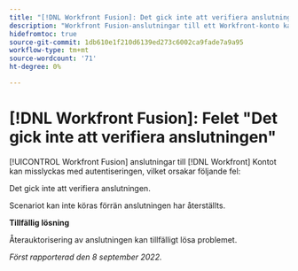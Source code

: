 ```yaml
---
title: "[!DNL Workfront Fusion]: Det gick inte att verifiera anslutningsfelet"
description: "Workfront Fusion-anslutningar till ett Workfront-konto kan misslyckas med autentiseringen, vilket orsakar följande fel i scenarierna: Det gick inte att verifiera anslutningen."
hidefromtoc: true
source-git-commit: 1db610e1f210d6139ed273c6002ca9fade7a9a95
workflow-type: tm+mt
source-wordcount: '71'
ht-degree: 0%

---
```



# [!DNL Workfront Fusion]: Felet &quot;Det gick inte att verifiera anslutningen&quot;

[!UICONTROL Workfront Fusion] anslutningar till [!DNL Workfront] Kontot kan misslyckas med autentiseringen, vilket orsakar följande fel:

Det gick inte att verifiera anslutningen.

Scenariot kan inte köras förrän anslutningen har återställts.

**Tillfällig lösning**

Återauktorisering av anslutningen kan tillfälligt lösa problemet.

_Först rapporterad den 8 september 2022._

